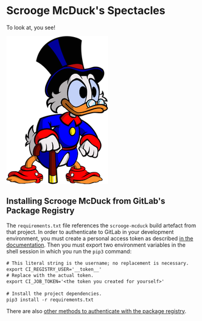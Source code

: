 # Scrooge McDuck's Spectacles

To look at, you see!

![Scrooge McDuck](docs/scrooge.png "Scrooge McDuck")

## Installing Scrooge McDuck from GitLab's Package Registry

The `requirements.txt` file references the `scrooge-mcduck` build artefact from that project. In order to authenticate
to GitLab in your development environment, you must create a personal access token as
described [in the documentation][1].
Then you must export two environment variables in the shell session in which you run the `pip3` command:

```shell
# This literal string is the username; no replacement is necessary.
export CI_REGISTRY_USER='__token__'
# Replace with the actual token.
export CI_JOB_TOKEN='<the token you created for yourself>'

# Install the project dependencies.
pip3 install -r requirements.txt
```

There are also [other methods to authenticate with the package registry][2].

[1]: https://docs.gitlab.com/ce/user/profile/personal_access_tokens.html
[2]: https://docs.gitlab.com/ce/user/packages/pypi_repository/#authenticate-with-the-package-registry

